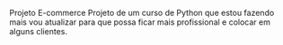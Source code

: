 Projeto E-commerce
Projeto de um curso de Python que estou fazendo mais vou atualizar para que possa ficar mais profissional e colocar em alguns clientes.
